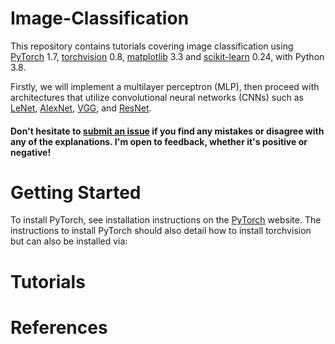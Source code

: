 # Image-Classification
This repository contains tutorials covering image classification using [PyTorch](https://github.com/pytorch/pytorch)
 1.7, [torchvision](https://github.com/pytorch/vision) 0.8, [matplotlib](https://matplotlib.org/) 3.3 and [scikit-learn](https://scikit-learn.org/stable/index.html) 0.24, with Python 3.8.

Firstly, we will implement a multilayer perceptron (MLP), then proceed with architectures that utilize convolutional neural networks (CNNs) such as [LeNet](http://yann.lecun.com/exdb/lenet/), [AlexNet](https://www.mathworks.com/help/deeplearning/ref/alexnet.html), [VGG](https://towardsdatascience.com/vgg-neural-networks-the-next-step-after-alexnet-3f91fa9ffe2c), and [ResNet](https://arxiv.org/abs/1512.03385).

#### Don't hesitate to [submit an issue](https://github.com/Jagritimaurya82/Image-Classification/issues) if you find any mistakes or disagree with any of the explanations. I'm open to feedback, whether it's positive or negative!

# Getting Started
To install PyTorch, see installation instructions on the [PyTorch](https://pytorch.org/) website.
The instructions to install PyTorch should also detail how to install torchvision but can also be installed via:


# Tutorials




# References
